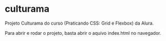 # culturama
Projeto Culturama do curso (Praticando CSS: Grid e Flexbox) da Alura.

Para abrir e rodar o projeto, basta abrir o aquivo index.html no navegador.
